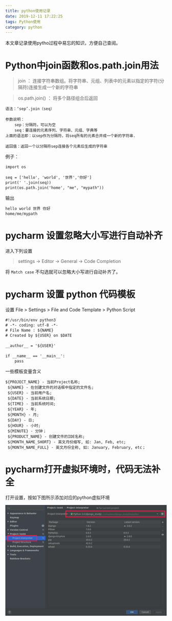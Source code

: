 ```yaml
---
title: python使用记录
date: 2019-12-11 17:22:25
tags: Python使用
category: python
---
```


本文章记录使用pytho过程中易忘的知识，方便自己查阅。

# Python中join函数和os.path.join用法
> join ： 连接字符串数组。将字符串、元组、列表中的元素以指定的字符(分隔符)连接生成一个新的字符串

> os.path.join() ： 将多个路径组合后返回

```
语法：‘sep’.join（seq）

参数说明：
    sep：分隔符。可以为空
    seq：要连接的元素序列、字符串、元组、字典等
上面的语法即：以sep作为分隔符，将seq所有的元素合并成一个新的字符串.

返回值：返回一个以分隔符sep连接各个元素后生成的字符串
```

例子：
```
import os

seq = ['hello', 'world', '世界','你好']
print(' '.join(seq))
print(os.path.join('home', "me", "mypath"))
```
输出
```
hello world 世界 你好
home/me/mypath
```

# pycharm 设置忽略大小写进行自动补齐
进入下列设置
> settings -> Editor -> General -> Code Completion

将 `Match case` 不勾选就可以忽略大小写进行自动补齐了。

# pycharm 设置 python 代码模板

设置 File > Settings > File and Code Template > Python Script
```
#!/usr/bin/env python3
# -*- coding: utf-8 -*-
# File Name : ${NAME}
# Created by ${USER} on $DATE

__author__ = '${USER}'

if __name__ == '__main__':
    pass
```
一些模板变量含义
```
${PROJECT_NAME} - 当前Project名称;
 ${NAME} - 在创建文件的对话框中指定的文件名;
 ${USER} - 当前用户名;
 ${DATE} - 当前系统日期;
 ${TIME} - 当前系统时间;
 ${YEAR} - 年;
 ${MONTH} - 月;
 ${DAY} - 日;
 ${HOUR} - 小时;
 ${MINUTE} - 分钟；
 ${PRODUCT_NAME} - 创建文件的IDE名称;
 ${MONTH_NAME_SHORT} - 英文月份缩写, 如: Jan, Feb, etc;
 ${MONTH_NAME_FULL} - 英文月份全称, 如: January, February, etc；
```

# pycharm打开虚拟环境时，代码无法补全
打开设置，按如下图所示添加对应的python虚拟环境

![](python使用记录/2020-01-27-13-31-34.png)
